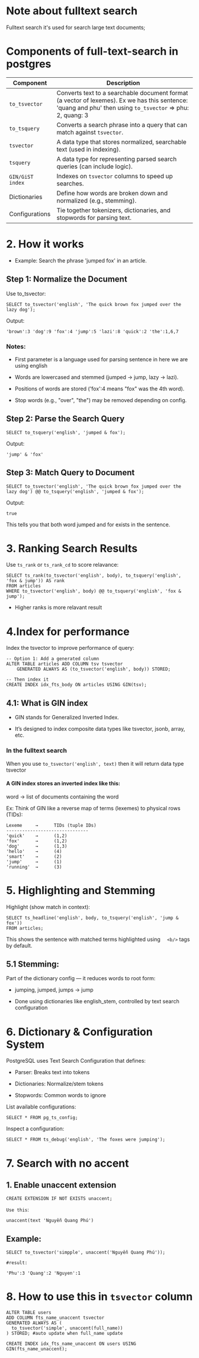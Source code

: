 # Note about fulltext search

Fulltext search it's used for search large text documents;

# Components of full-text-search in postgres

| Component        | Description                                                              |
| ---------------- | ------------------------------------------------------------------------ |
| `to_tsvector`    | Converts text to a searchable document format (a vector of lexemes). Ex we has this sentence: 'quang and phu' then using `to_tsvector` => phu: 2, quang: 3    |
| `to_tsquery`     | Converts a search phrase into a query that can match against `tsvector`. |
| `tsvector`       | A data type that stores normalized, searchable text (used in indexing).  |
| `tsquery`        | A data type for representing parsed search queries (can include logic).  |
| `GIN/GiST index` | Indexes on `tsvector` columns to speed up searches.                      |
| Dictionaries     | Define how words are broken down and normalized (e.g., stemming).        |
| Configurations   | Tie together tokenizers, dictionaries, and stopwords for parsing text.   |

# 2. How it works

- Example: Search the phrase 'jumped fox' in an article.

## Step 1: Normalize the Document

Use to_tsvector:

```
SELECT to_tsvector('english', 'The quick brown fox jumped over the lazy dog');
```

Output:

```
'brown':3 'dog':9 'fox':4 'jump':5 'lazi':8 'quick':2 'the':1,6,7
```

### Notes:

- First parameter is a language used for parsing sentence in here we are using english

- Words are lowercased and stemmed (jumped → jump, lazy → lazi).

- Positions of words are stored ('fox':4 means "fox" was the 4th word).

- Stop words (e.g., "over", "the") may be removed depending on config.

## Step 2: Parse the Search Query

```
SELECT to_tsquery('english', 'jumped & fox');
```

Output:

```
'jump' & 'fox'
```

## Step 3: Match Query to Document

```
SELECT to_tsvector('english', 'The quick brown fox jumped over the lazy dog') @@ to_tsquery('english', 'jumped & fox');
```

Output:

```
true
```

This tells you that both word jumped and for exists in the sentence.

# 3. Ranking Search Results

Use `ts_rank` or `ts_rank_cd` to score relavance:

```
SELECT ts_rank(to_tsvector('english', body), to_tsquery('english', 'fox & jump')) AS rank
FROM articles
WHERE to_tsvector('english', body) @@ to_tsquery('english', 'fox & jump');
```

- Higher ranks is more relavant result

# 4.Index for performance

Index the tsvector to improve performance of query:


```
-- Option 1: Add a generated column
ALTER TABLE articles ADD COLUMN tsv tsvector
    GENERATED ALWAYS AS (to_tsvector('english', body)) STORED;

-- Then index it
CREATE INDEX idx_fts_body ON articles USING GIN(tsv);
```

## 4.1: What is GIN index

- GIN stands for Generalized Inverted Index.

- It’s designed to index composite data types like tsvector, jsonb, array, etc.

### In the fulltext search 

When you use `to_tsvector('english', text)` then it will return data type tsvector

#### A GIN index stores an inverted index like this:

word → list of documents containing the word

Ex: Think of GIN like a reverse map of terms (lexemes) to physical rows (TIDs):


```
Lexeme     →      TIDs (tuple IDs)
-------------------------------
'quick'    →      (1,2)
'fox'      →      (1,2)
'dog'      →      (1,3)
'hello'    →      (4)
'smart'    →      (2)
'jump'     →      (1)
'running'  →      (3)
```

# 5. Highlighting and Stemming

Highlight (show match in context):

```
SELECT ts_headline('english', body, to_tsquery('english', 'jump & fox'))
FROM articles;
```

This shows the sentence with matched terms highlighted using `  <b/>` tags by default.

## 5.1 Stemming:

Part of the dictionary config — it reduces words to root form:

- jumping, jumped, jumps → jump

- Done using dictionaries like english_stem, controlled by text search configuration

# 6. Dictionary & Configuration System

PostgreSQL uses Text Search Configuration that defines:

- Parser: Breaks text into tokens

- Dictionaries: Normalize/stem tokens

- Stopwords: Common words to ignore

List available configurations:

```
SELECT * FROM pg_ts_config;
```

Inspect a configuration:

```
SELECT * FROM ts_debug('english', 'The foxes were jumping');
```


# 7. Search with no accent

## 1. Enable unaccent extension

```
CREATE EXTENSION IF NOT EXISTS unaccent;
```

`Use this`:

```
unaccent(text 'Nguyễn Quang Phú')
```

## Example:

```
SELECT to_tsvector('simpple', unaccent('Nguyễn Quang Phú'));

#result:

'Phu':3 'Quang':2 'Nguyen':1
```

# 8. How to use this in `tsvector` column

```
ALTER TABLE users
ADD COLUMN fts_name_unaccent tsvector
GENERATED ALWAYS AS (
  to_tsvector('simple', unaccent(full_name))
) STORED; #auto update when full_name update

CREATE INDEX idx_fts_name_unaccent ON users USING GIN(fts_name_unaccent);
```